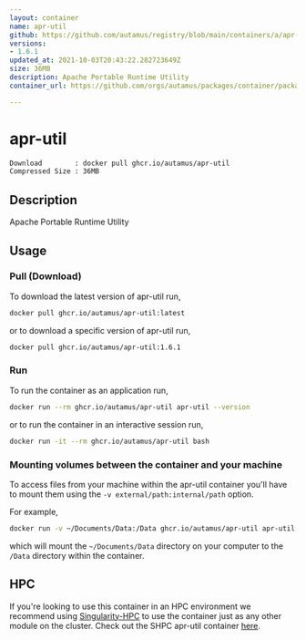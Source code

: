 ```yaml
---
layout: container
name: apr-util
github: https://github.com/autamus/registry/blob/main/containers/a/apr-util/spack.yaml
versions:
- 1.6.1
updated_at: 2021-10-03T20:43:22.282723649Z
size: 36MB
description: Apache Portable Runtime Utility
container_url: https://github.com/orgs/autamus/packages/container/package/apr-util

---
```

# apr-util
```bash 
Download        : docker pull ghcr.io/autamus/apr-util
Compressed Size : 36MB
```

## Description
Apache Portable Runtime Utility

## Usage
### Pull (Download)
To download the latest version of apr-util run,

```bash
docker pull ghcr.io/autamus/apr-util:latest
```

or to download a specific version of apr-util run,

```bash
docker pull ghcr.io/autamus/apr-util:1.6.1
```
### Run
To run the container as an application run,
```bash
docker run --rm ghcr.io/autamus/apr-util apr-util --version
```

or to run the container in an interactive session run,
```bash
docker run -it --rm ghcr.io/autamus/apr-util bash
```

### Mounting volumes between the container and your machine
To access files from your machine within the apr-util container you'll have to mount them using the `-v external/path:internal/path` option.

For example,
```bash
docker run -v ~/Documents/Data:/Data ghcr.io/autamus/apr-util apr-util /Data/myData.csv
```
which will mount the `~/Documents/Data` directory on your computer to the `/Data` directory within the container.

## HPC
If you're looking to use this container in an HPC environment we recommend using [Singularity-HPC](https://singularity-hpc.readthedocs.io) to use the container just as any other module on the cluster. Check out the SHPC apr-util container [here](https://singularityhub.github.io/singularity-hpc/r/ghcr.io-autamus-apr-util/).